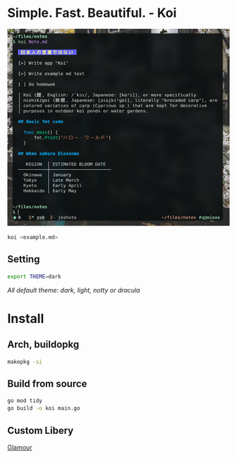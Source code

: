 # Simple. Fast. Beautiful. - Koi

![koi](https://github.com/IwnuplyNotTyan/koi/blob/main/image/Showcase.png)

``` bash
koi <example.md>
```

## Setting
```bash
export THEME=dark
```
*All default theme: dark, light, notty or dracula*
# Install

## Arch, buildopkg
``` bash
makepkg -si
```

## Build from source
``` bash
go mod tidy
go build -o koi main.go
```

## Custom Libery
[Glamour](https://github.com/charmbracelet/glamour)
